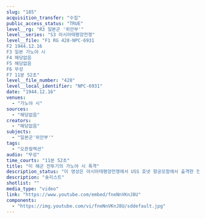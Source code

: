 ```yaml
---
slug: "185"
acquisition_transfer: "수집"
public_access_status: "TRUE"
level__rg: "R3 일본군 '위안부'"
level__series: "S3 아시아태평양전쟁"
level__file: "F1 RG 428-NPC-6931
F2 1944.12.16 
F3 일본 가노야 시
F4 해당없음
F5 해당없음
F6 무성
F7 11분 52초"
level__file_number: "428"
level__local_identifier: "NPC-6931"
date: "1944.12.16"
venues: 
  - "가노야 시"
sources: 
  - "해당없음"
creators: 
  - "해당없음"
subjects: 
  - "일본군'위안부'"
tags: 
  - "오픈컬렉션"
audio: "무성"
time_courts: "11분 52초"
title: "미 해군 전투기의 가노야 시 폭격"
description_status: "이 영상은 아시아태평양전쟁에서 USS 호넷 항공모함에서 출격한 전투기의 일본 가고시마현 가노야 시 폭격 모습을 담고 있다."
description: "숏리스트"
shotlist: ""
media_type: "video"
link: "https://www.youtube.com/embed/fneNnVKnJ8U"
components: 
  - "https://img.youtube.com/vi/fneNnVKnJ8U/sddefault.jpg"
---
```


